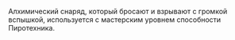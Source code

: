 Алхимический снаряд, который бросают и взрывают с громкой вспышкой, используется с мастерским уровнем способности Пиротехника.